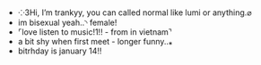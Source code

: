 - ⁘3Hi, I’m trankyy, you can called normal like lumi or anything.⌀
- im bisexual yeah..◝ female!
- ⌜love listen to music!1!! - from in vietnam⌝
- a bit shy when first meet - longer funny..⁎
- bitrhday is january 14!!
<!--- ⏖ int c+h,DNTUF - loves friends*..
˖𓍢ִ໋⋆ roblox,pt more idk, pookie? idk-
